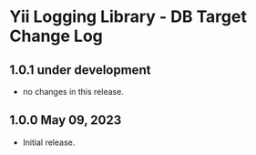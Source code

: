 # Yii Logging Library - DB Target Change Log

## 1.0.1 under development

- no changes in this release.

## 1.0.0 May 09, 2023

- Initial release.